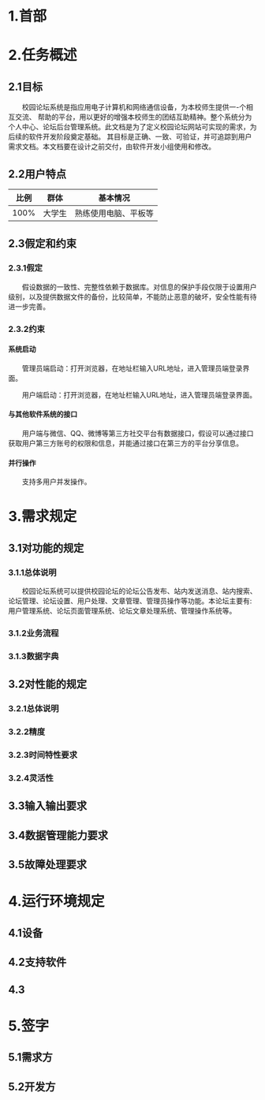 # 1.首部

# 2.任务概述

## 2.1目标
&emsp;&emsp;校园论坛系统是指应用电子计算机和网络通信设备，为本校师生提供一-个相互交流、 帮助的平台，用以更好的增强本校师生的团结互助精神。整个系统分为个人中心、论坛后台管理系统。此文档是为了定义校园论坛网站可实现的需求，为后续的软件开发阶段奠定基础。 其目标是正确、一致、可验证，并可追踪到用户需求文档。本文档要在设计之前交付，由软件开发小组使用和修改。

## 2.2用户特点
|比例|群体|基本情况|
|---|----|----|
|100%|大学生|熟练使用电脑、平板等|

## 2.3假定和约束

### 2.3.1假定
&emsp;&emsp;假设数据的一致性、完整性依赖于数据库。对信息的保护手段仅限于设置用户级别，以及提供数据文件的备份，比较简单，不能防止恶意的破坏，安全性能有待进一步完善。

### 2.3.2约束

#### 系统启动
&emsp;&emsp;管理员端启动：打开浏览器，在地址栏输入URL地址，进入管理员端登录界面。

&emsp;&emsp;用户端启动：打开浏览器，在地址栏输入URL地址，进入管理员端登录界面。

#### 与其他软件系统的接口
&emsp;&emsp;用户端与微信、QQ、微博等第三方社交平台有数据接口，假设可以通过接口获取用户第三方账号的权限和信息，并能通过接口在第三方的平台分享信息。

#### 并行操作
&emsp;&emsp;支持多用户并发操作。


# 3.需求规定

## 3.1对功能的规定

### 3.1.1总体说明
&emsp;&emsp;校园论坛系统可以提供校园论坛的论坛公告发布、站内发送消息、站内搜索、论坛管理、论坛设置、用户处理、文章管理、管理员操作等功能。本论坛主要有:用户管理系统、论坛页面管理系统、论坛文章处理系统、管理操作系统等。

### 3.1.2业务流程


### 3.1.3数据字典


## 3.2对性能的规定

### 3.2.1总体说明


### 3.2.2精度


### 3.2.3时间特性要求


### 3.2.4灵活性


## 3.3输入输出要求


## 3.4数据管理能力要求


## 3.5故障处理要求


# 4.运行环境规定

## 4.1设备


## 4.2支持软件


## 4.3

# 5.签字

## 5.1需求方



## 5.2开发方


